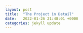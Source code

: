 ```yaml
---
layout: post
title:  "The Project in Detail"
date:   2022-01-26 21:48:01 +0000
categories: jekyll update
---
```

